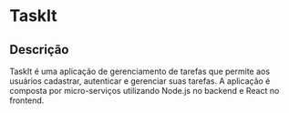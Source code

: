 # TaskIt

## Descrição

TaskIt é uma aplicação de gerenciamento de tarefas que permite aos usuários cadastrar, autenticar e gerenciar suas tarefas. A aplicação é composta por micro-serviços utilizando Node.js no backend e React no frontend.


